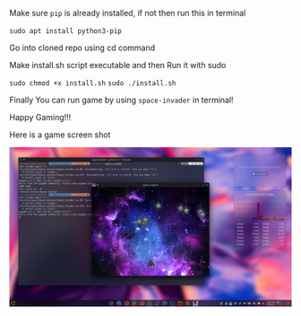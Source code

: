Make sure `pip` is already installed, if not then run this in terminal

`sudo apt install python3-pip`

Go into cloned repo using cd command

Make install.sh script executable and then Run it with sudo

`sudo chmod +x install.sh`
`sudo ./install.sh`

Finally You can run game by using `space-invader` in terminal!

Happy Gaming!!!


Here is a game screen shot

![Screenshot_20220622_130804.png](./Screenshot_20220622_130804.png)



